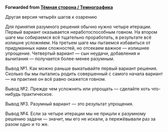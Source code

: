 **Forwarded from [Тёмная сторона / Темнографика](https://t.me/temno/1769)**

Другая версия четырёх шагов к озарению

Для принятия разумного решения обычно нужно четыре итерации. Первый вариант оказывается неработоспособным говном. На втором шаге мы собираемся всё тщательно проработать, в результате всё излишне усложняем. На третьем шаге мы пытаемся избавиться от придуманных нами сложностей, но отсекаем важное — излишнее упрощение. Четвертый вариант — сын неудачи, добавления и вычитания — получается более-менее разумным.

Вывод №1. Как можно раньше выкатывайте первый вариант решения. Сколько бы мы пытались родить совершенный с самого начала вариант — на практике он всё равно окажется говном. 

Вывод №2. Прежде чем усложнять или упрощать — сделайте хоть что-нибудь практическое.

Вывод №3. Разумный вариант — это результат упрощения.

Вывод №4. Если за четыре итерации мы не пришли к разумному решению задачи — значит, мы его не искали, а пережёвывали раз за разом одно и то же.